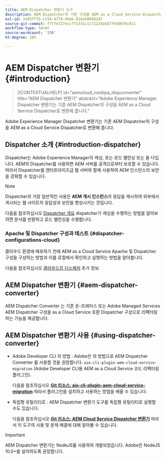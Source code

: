 ```yaml
---
title: AEM Dispatcher 변환기 도구
description: AEM Dispatcher의 기존 구성을 AEM as a Cloud Service Dispatcher의 구성으로 변환하는 방법에 대해 알아봅니다.
exl-id: 2e95ff7b-cc94-477d-99ab-816a58998287
source-git-commit: f7ffe727ecc7f1331c1c72229a5d7f940070c011
workflow-type: tm+mt
source-wordcount: '330'
ht-degree: 28%

---
```


# AEM Dispatcher 변환기 {#introduction}

>[!CONTEXTUALHELP]
>id="aemcloud_nonbpa_dispconverter"
>title="AEM Dispatcher 변환기"
>abstract="Adobe Experience Manager Dispatcher 변환기는 기존 AEM Dispatcher의 구성을 AEM as a Cloud Service Dispatcher로 변환해 줍니다."

Adobe Experience Manager Dispatcher 변환기는 기존 AEM Dispatcher의 구성을 AEM as a Cloud Service Dispatcher로 변환해 줍니다.

## Dispatcher 소개 {#introduction-dispatcher}

Dispatcher는 Adobe Experience Manager의 캐싱, 또는 로드 밸런싱 또는 둘 다입니다. AEM의 Dispatcher를 사용하면 AEM 서버를 공격으로부터 보호할 수 있습니다. 따라서 Dispatcher를 엔터프라이즈급 웹 서버와 함께 사용하여 AEM 인스턴스의 보안을 강화할 수 있습니다.

>[!NOTE]
>Dispatcher의 가장 일반적인 사용은 **AEM 게시 인스턴스**&#x200B;의 응답을 캐시하여 외부에서 게시되는 웹 사이트의 응답성과 보안을 향상시키는 것입니다.

다음을 참조하십시오 [Dispatcher 개요](https://experienceleague.adobe.com/docs/experience-manager-dispatcher/using/dispatcher.html) dispatcher가 캐싱을 수행하는 방법을 알아보려면 문서를 반환하고 로드 밸런싱을 수행합니다.

### Apache 및 Dispatcher 구성과 테스트 {#dispatcher-configurations-cloud}

클라우드 환경에 배포하기 전에 AEM as a Cloud Service Apache 및 Dispatcher 구성을 구성하는 방법과 이를 로컬에서 확인하고 실행하는 방법을 알아봅니다.

다음을 참조하십시오 [클라우드의 디스패처](https://experienceleague.adobe.com/docs/experience-manager-cloud-service/content/implementing/content-delivery/disp-overview.html) 추가 정보.

## AEM Dispatcher 변환기 {#aem-dispatcher-converter}

AEM Dispatcher Converter 는 기존 온-프레미스 또는 Adobe Managed Services AEM Dispatcher 구성을 as a Cloud Service 호환 Dispatcher 구성으로 리팩터링하는 기능을 제공합니다.

## AEM Dispatcher 변환기 사용 {#using-dispatcher-converter}

* Adobe Developer CLI 의 방법 : Adobe은 의 방법으로 AEM Dispatcher Converter 를 사용할 것을 권장합니다. `aio-cli-plugin-aem-cloud-service-migration` (Adobe Developer CLI용 AEM as a Cloud Service 코드 리팩터링 플러그인).

  다음을 참조하십시오 **[Git 리소스: aio-cli-plugin-aem-cloud-service-migration](https://github.com/adobe/aio-cli-plugin-aem-cloud-service-migration#introduction)** 따라서 플러그인을 설치하고 사용하는 방법을 배울 수 있습니다.

* 독립형 유틸리티로 : AEM Dispatcher 변환기 도구를 독립형 유틸리티로 실행할 수도 있습니다.

  다음을 참조하십시오 **[Git 리소스: AEM Cloud Service Dispatcher 변환기](https://github.com/adobe/aem-cloud-service-source-migration/tree/master/packages/dispatcher-converter)** 따라서 이 도구의 사용 및 문제 해결에 대해 알아볼 수 있습니다.

>[!IMPORTANT]
>AEM Dispatcher 변환기는 NodeJS를 사용하여 개발되었습니다. Adobe은 NodeJS 10.0+를 설치하도록 권장합니다.
